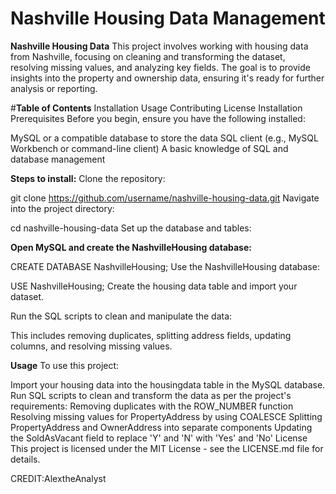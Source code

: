 # Nashville Housing Data Management

**Nashville Housing Data**
This project involves working with housing data from Nashville, focusing on cleaning and transforming the dataset, resolving missing values, and analyzing key fields. The goal is to provide insights into the property and ownership data, ensuring it's ready for further analysis or reporting.

#**Table of Contents**
Installation
Usage
Contributing
License
Installation
Prerequisites
Before you begin, ensure you have the following installed:

MySQL or a compatible database to store the data
SQL client (e.g., MySQL Workbench or command-line client)
A basic knowledge of SQL and database management

**Steps to install:**
Clone the repository:

git clone https://github.com/username/nashville-housing-data.git
Navigate into the project directory:

cd nashville-housing-data
Set up the database and tables:

**Open MySQL and create the NashvilleHousing database:**

CREATE DATABASE NashvilleHousing;
Use the NashvilleHousing database:

USE NashvilleHousing;
Create the housing data table and import your dataset.

Run the SQL scripts to clean and manipulate the data:

This includes removing duplicates, splitting address fields, updating columns, and resolving missing values.

**Usage**
To use this project:

Import your housing data into the housingdata table in the MySQL database.
Run SQL scripts to clean and transform the data as per the project's requirements:
Removing duplicates with the ROW_NUMBER function
Resolving missing values for PropertyAddress by using COALESCE
Splitting PropertyAddress and OwnerAddress into separate components
Updating the SoldAsVacant field to replace 'Y' and 'N' with 'Yes' and 'No' License This project is licensed under the MIT License - see the LICENSE.md file for details. 

CREDIT:AlextheAnalyst

